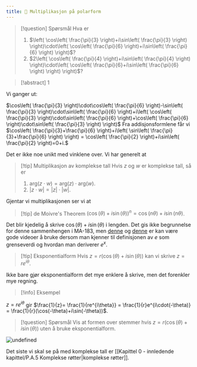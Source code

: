 ```yaml
---
title: 📄 Multiplikasjon på polarform
---
```


> [!question] Spørsmål 
> Hva er
> 1. $\left( \cos\left( \frac{\pi}{3} \right)+i\sin\left( \frac{\pi}{3} \right) \right)\cdot\left( \cos\left( \frac{\pi}{6} \right)+i\sin\left( \frac{\pi}{6} \right) \right)$?
> 2. $2\left( \cos\left( \frac{\pi}{4} \right)+i\sin\left( \frac{\pi}{4} \right) \right)\cdot\left( \cos\left( \frac{\pi}{6}+i\sin\left( \frac{\pi}{6} \right) \right) \right)$?

> [!abstract]  1
> 

Vi ganger ut:

$\cos\left( \frac{\pi}{3} \right)\cdot\cos\left( \frac{\pi}{6} \right)-\sin\left( \frac{\pi}{3} \right)\cdot\sin\left( \frac{\pi}{6} \right)+i\left( \cos\left( \frac{\pi}{3} \right)\cdot\sin\left( \frac{\pi}{6} \right)+\cos\left( \frac{\pi}{6} \right)\cdot\sin\left( \frac{\pi}{3} \right) \right)$
Fra addisjonsformlene får vi
$\cos\left( \frac{\pi}{3}+\frac{\pi}{6} \right)+i\left( \sin\left( \frac{\pi}{3}+\frac{\pi}{6} \right) \right) = \cos\left( \frac{\pi}{2} \right)+i\sin\left( \frac{\pi}{2} \right)=0+i.$

Det er ikke noe unikt med vinklene over. Vi har generelt at

> [!tip] Multiplikasjon av komplekse tall
> Hvis $z$ og $w$ er komplekse tall, så er
> 1.  $\text{arg}(z\cdot w)= \text{arg}(z)\cdot \text{arg}(w)$.
> 2. $|z\cdot w| = |z|\cdot |w|$.

Gjentar vi multiplikasjonen ser vi at 

> [!tip] de Moivre's Theorem
> $(\cos(\theta)+i\sin(\theta))^n=\cos(n\theta)+i\sin(n\theta)$.
> 

Det blir kjedelig å skrive $\cos(\theta)+i\sin(\theta)$ i lengden. Det gis ikke begrunnelse for denne sammenhengen i MA-183, men [denne](https://www.youtube.com/watch?v=v0YEaeIClKY) og [denne](https://www.youtube.com/watch?v=-dhHrg-KbJ0) er kan være gode videoer å bruke dersom man kjenner til definisjonen av $e$ som grenseverdi og hvordan man deriverer $e^x$.

> [!tip] Eksponentialform 
>   Hvis $z= r(\cos(\theta)+i\sin(\theta))$ kan vi skrive $z = re^{i\theta}$. 

Ikke bare gjør eksponentialform det mye enklere å skrive, men det forenkler mye regning.

> [!info] Eksempel 

$z = re^{i\theta}$ gir $\frac{1}{z}= \frac{1}{re^{i\theta}} = \frac{1}{r}e^{i\cdot(-\theta)} = \frac{1}{r}(\cos(-\theta)+i\sin(-\theta))$.

> [!question] Spørsmål 
> Vis at formen over stemmer hvis
> $z = r(\cos(\theta)+i\sin(\theta))$ uten å bruke eksponentialform.
> 


![undefined](Files/shapes%20at%2024-08-19%2014.37.21.svg)

Det siste vi skal se på med komplekse tall er [[Kapittel 0 - innledende kapittel/P.A.5 Komplekse røtter|komplekse røtter]].
